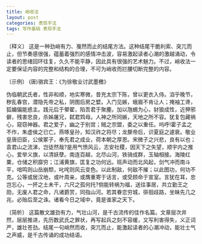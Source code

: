 ```yaml
---
title: 峭收法
layout: post
categories: 表现手法
tags: 写作基础 表现手法
---
```


〔释义〕 这是一种劲峭有力、戛然而止的结尾方法。这种结尾干脆利索、突兀而止，但节奏感很强，蕴蓄着强烈的感情冲击波，容易激起读者心潮的激越涌动，令读者的思绪回环往复，久久不能平静，因此具有很强的艺术魅力。不过，峭收法一定要保证内容的完整和结构的合理，不可为峭收而拦腰切断完整的内容。

〔示例〕 (唐)骆宾王：《为徐敬业讨武墨檄》

伪临朝武氏者，性非和顺，地实寒微，昔充太宗下陈，曾以更衣入侍。洎乎晚节，秽乱春宫，潜隐先帝之私，阴图后房之嬖。入门见嫉，蛾眉不肯让人；掩袖工谗，狐媚偏能惑主。践元后于翚翟，陷吾君于聚麈。加以虺蜴为心，豺狼成性，近狎邪僻，残害忠良，杀姊屠兄，弑君鸩母。人神之所同嫉，天地之所不容。犹复包藏祸心，窥窃神器。君之爱子，幽之于别宫；贼之宗盟，委之以重任。呜呼!霍子孟之不作，朱虚侯之已亡。燕啄皇孙，知汉祚之将尽；龙漦帝后，识夏庭之遽衰。敬业皇唐旧臣，公侯冢子，奉先君之成业，荷本朝之厚恩。宋微子之兴悲，良有以也；袁君山之流涕，岂徒然哉?是用气愤风云，志安社稷，因天下之失望，顺宇内之推心，爱举义旗，以清妖孽。南连百越，北尽山河，铁骑成群，玉轴相接。海陵红粟，仓储之积靡穷；江浦黄旗，匡复之功何远。班声动而北风起，剑气冲而南斗平，喑鸣则山岳崩颓，叱咤则风云变色。以此制敌，何敌不摧；以此图功，何功不克。公等或居汉地，或叶周亲，或膺重寄于话言，或受顾命于宣室。言犹在耳，忠岂忘心，一抔之土未干，六尺之孤何托?倘能转祸为福，送往事居，共立勤王之勋，无废人君之命，凡诸爵赏，同指山河。若其眷恋穷城，徘徊歧路，坐昧先几之兆，必贻后至之诛。诸看今日之域中，竟是谁家之天下。

〔简析〕 这篇散文雄劲有力，气壮山河，是千古流传的佳作名篇。文章层次井然，层层推进，先历数武氏之罪状，再写起兵之刻不容缓，又写利害得失，义正词严，雄壮苍劲。结尾一句峭然而收，突兀而止，能激起读者的心潮冲动，能壮士气之声威，是千古传诵的成功结语。 